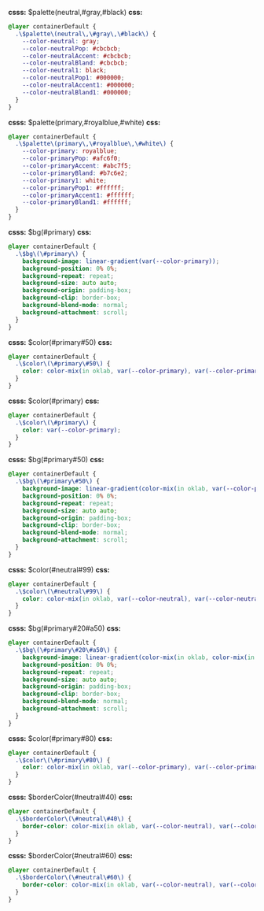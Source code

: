 **csss:** $palette(neutral,#gray,#black)
**css:**
```css
@layer containerDefault {
  .\$palette\(neutral\,\#gray\,\#black\) {
    --color-neutral: gray;
    --color-neutralPop: #cbcbcb;
    --color-neutralAccent: #cbcbcb;
    --color-neutralBland: #cbcbcb;
    --color-neutral1: black;
    --color-neutralPop1: #000000;
    --color-neutralAccent1: #000000;
    --color-neutralBland1: #000000;
  }
}
```

**csss:** $palette(primary,#royalblue,#white)
**css:**
```css
@layer containerDefault {
  .\$palette\(primary\,\#royalblue\,\#white\) {
    --color-primary: royalblue;
    --color-primaryPop: #afc6f0;
    --color-primaryAccent: #abc7f5;
    --color-primaryBland: #b7c6e2;
    --color-primary1: white;
    --color-primaryPop1: #ffffff;
    --color-primaryAccent1: #ffffff;
    --color-primaryBland1: #ffffff;
  }
}
```


**csss:** $bg(#primary)
**css:**
```css
@layer containerDefault {
  .\$bg\(\#primary\) {
    background-image: linear-gradient(var(--color-primary));
    background-position: 0% 0%;
    background-repeat: repeat;
    background-size: auto auto;
    background-origin: padding-box;
    background-clip: border-box;
    background-blend-mode: normal;
    background-attachment: scroll;
  }
}
```
**csss:** $color(#primary#50)
**css:**
```css
@layer containerDefault {
  .\$color\(\#primary\#50\) {
    color: color-mix(in oklab, var(--color-primary), var(--color-primary1) 50%);
  }
}
```

**csss:** $color(#primary)
**css:**
```css
@layer containerDefault {
  .\$color\(\#primary\) {
    color: var(--color-primary);
  }
}
```

**csss:** $bg(#primary#50)
**css:**
```css
@layer containerDefault {
  .\$bg\(\#primary\#50\) {
    background-image: linear-gradient(color-mix(in oklab, var(--color-primary), var(--color-primary1) 50%));
    background-position: 0% 0%;
    background-repeat: repeat;
    background-size: auto auto;
    background-origin: padding-box;
    background-clip: border-box;
    background-blend-mode: normal;
    background-attachment: scroll;
  }
}
```

**csss:** $color(#neutral#99)
**css:**
```css
@layer containerDefault {
  .\$color\(\#neutral\#99\) {
    color: color-mix(in oklab, var(--color-neutral), var(--color-neutral1) 99%);
  }
}
```

**csss:** $bg(#primary#20#a50)
**css:**
```css
@layer containerDefault {
  .\$bg\(\#primary\#20\#a50\) {
    background-image: linear-gradient(color-mix(in oklab, color-mix(in oklab, var(--color-primary), var(--color-primary1) 20%), transparent 50%));
    background-position: 0% 0%;
    background-repeat: repeat;
    background-size: auto auto;
    background-origin: padding-box;
    background-clip: border-box;
    background-blend-mode: normal;
    background-attachment: scroll;
  }
}
```

**csss:** $color(#primary#80)
**css:**
```css
@layer containerDefault {
  .\$color\(\#primary\#80\) {
    color: color-mix(in oklab, var(--color-primary), var(--color-primary1) 80%);
  }
}
```

**csss:** $borderColor(#neutral#40)
**css:**
```css
@layer containerDefault {
  .\$borderColor\(\#neutral\#40\) {
    border-color: color-mix(in oklab, var(--color-neutral), var(--color-neutral1) 40%);
  }
}
```

**csss:** $borderColor(#neutral#60)
**css:**
```css
@layer containerDefault {
  .\$borderColor\(\#neutral\#60\) {
    border-color: color-mix(in oklab, var(--color-neutral), var(--color-neutral1) 60%);
  }
}
```